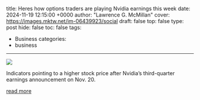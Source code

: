 title: Heres how options traders are playing Nvidia earnings this week
date: 2024-11-19 12:15:00 +0000
author: "Lawrence G. McMillan"
cover: https://images.mktw.net/im-06439923/social
draft: false
top: false
type: post
hide: false
toc: false
tags:
  - Business
categories:
  - business
---

![](https://images.mktw.net/im-06439923/social)

Indicators pointing to a higher stock price after Nvidia’s third-quarter earnings announcement on Nov. 20.

[read more](https://www.marketwatch.com/story/heres-how-options-traders-are-playing-nvidia-earnings-this-week-8001ffc6)
